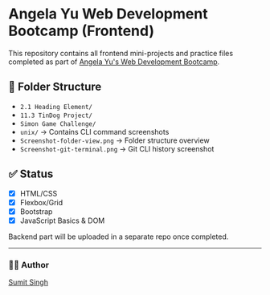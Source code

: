 # Angela Yu Web Development Bootcamp (Frontend)

This repository contains all frontend mini-projects and practice files completed as part of [Angela Yu's Web Development Bootcamp](https://www.udemy.com/course/the-complete-web-development-bootcamp/).

## 📁 Folder Structure

- `2.1 Heading Element/`
- `11.3 TinDog Project/`
- `Simon Game Challenge/`
- `unix/` → Contains CLI command screenshots
- `Screenshot-folder-view.png` → Folder structure overview
- `Screenshot-git-terminal.png` → Git CLI history screenshot

## ✅ Status

- [x] HTML/CSS
- [x] Flexbox/Grid
- [x] Bootstrap
- [x] JavaScript Basics & DOM

Backend part will be uploaded in a separate repo once completed.

---

### 🧑‍💻 Author

[Sumit Singh](https://github.com/Sumitsingh39499)
